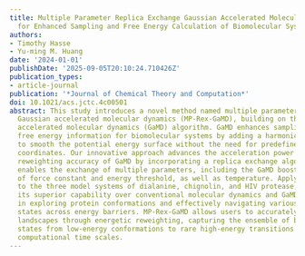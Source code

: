 ```yaml
---
title: Multiple Parameter Replica Exchange Gaussian Accelerated Molecular Dynamics
  for Enhanced Sampling and Free Energy Calculation of Biomolecular Systems
authors:
- Timothy Hasse
- Yu-ming M. Huang
date: '2024-01-01'
publishDate: '2025-09-05T20:10:24.710426Z'
publication_types:
- article-journal
publication: '*Journal of Chemical Theory and Computation*'
doi: 10.1021/acs.jctc.4c00501
abstract: This study introduces a novel method named multiple parameter replica exchange
  Gaussian accelerated molecular dynamics (MP-Rex-GaMD), building on the Gaussian
  accelerated molecular dynamics (GaMD) algorithm. GaMD enhances sampling and retrieves
  free energy information for biomolecular systems by adding a harmonic boost potential
  to smooth the potential energy surface without the need for predefined reaction
  coordinates. Our innovative approach advances the acceleration power and energetic
  reweighting accuracy of GaMD by incorporating a replica exchange algorithm that
  enables the exchange of multiple parameters, including the GaMD boost parameters
  of force constant and energy threshold, as well as temperature. Applying MP-Rex-GaMD
  to the three model systems of dialanine, chignolin, and HIV protease, we demonstrate
  its superior capability over conventional molecular dynamics and GaMD simulations
  in exploring protein conformations and effectively navigating various biomolecular
  states across energy barriers. MP-Rex-GaMD allows users to accurately map free energy
  landscapes through energetic reweighting, capturing the ensemble of biomolecular
  states from low-energy conformations to rare high-energy transitions within practical
  computational time scales.
---
```

